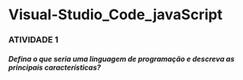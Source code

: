 # Visual-Studio_Code_javaScript

<h3>ATIVIDADE 1</h3>
<h5>Defina o que seria uma linguagem de programação e descreva as principais características?</h5>
